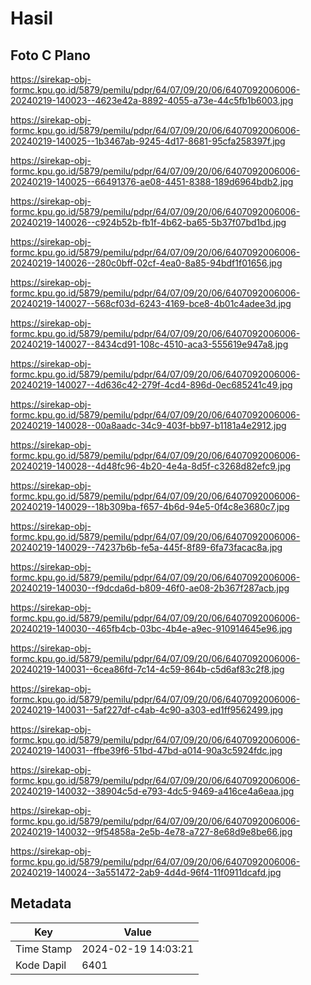 # Hasil

## Foto C Plano

https://sirekap-obj-formc.kpu.go.id/5879/pemilu/pdpr/64/07/09/20/06/6407092006006-20240219-140023--4623e42a-8892-4055-a73e-44c5fb1b6003.jpg

https://sirekap-obj-formc.kpu.go.id/5879/pemilu/pdpr/64/07/09/20/06/6407092006006-20240219-140025--1b3467ab-9245-4d17-8681-95cfa258397f.jpg

https://sirekap-obj-formc.kpu.go.id/5879/pemilu/pdpr/64/07/09/20/06/6407092006006-20240219-140025--66491376-ae08-4451-8388-189d6964bdb2.jpg

https://sirekap-obj-formc.kpu.go.id/5879/pemilu/pdpr/64/07/09/20/06/6407092006006-20240219-140026--c924b52b-fb1f-4b62-ba65-5b37f07bd1bd.jpg

https://sirekap-obj-formc.kpu.go.id/5879/pemilu/pdpr/64/07/09/20/06/6407092006006-20240219-140026--280c0bff-02cf-4ea0-8a85-94bdf1f01656.jpg

https://sirekap-obj-formc.kpu.go.id/5879/pemilu/pdpr/64/07/09/20/06/6407092006006-20240219-140027--568cf03d-6243-4169-bce8-4b01c4adee3d.jpg

https://sirekap-obj-formc.kpu.go.id/5879/pemilu/pdpr/64/07/09/20/06/6407092006006-20240219-140027--8434cd91-108c-4510-aca3-555619e947a8.jpg

https://sirekap-obj-formc.kpu.go.id/5879/pemilu/pdpr/64/07/09/20/06/6407092006006-20240219-140027--4d636c42-279f-4cd4-896d-0ec685241c49.jpg

https://sirekap-obj-formc.kpu.go.id/5879/pemilu/pdpr/64/07/09/20/06/6407092006006-20240219-140028--00a8aadc-34c9-403f-bb97-b1181a4e2912.jpg

https://sirekap-obj-formc.kpu.go.id/5879/pemilu/pdpr/64/07/09/20/06/6407092006006-20240219-140028--4d48fc96-4b20-4e4a-8d5f-c3268d82efc9.jpg

https://sirekap-obj-formc.kpu.go.id/5879/pemilu/pdpr/64/07/09/20/06/6407092006006-20240219-140029--18b309ba-f657-4b6d-94e5-0f4c8e3680c7.jpg

https://sirekap-obj-formc.kpu.go.id/5879/pemilu/pdpr/64/07/09/20/06/6407092006006-20240219-140029--74237b6b-fe5a-445f-8f89-6fa73facac8a.jpg

https://sirekap-obj-formc.kpu.go.id/5879/pemilu/pdpr/64/07/09/20/06/6407092006006-20240219-140030--f9dcda6d-b809-46f0-ae08-2b367f287acb.jpg

https://sirekap-obj-formc.kpu.go.id/5879/pemilu/pdpr/64/07/09/20/06/6407092006006-20240219-140030--465fb4cb-03bc-4b4e-a9ec-910914645e96.jpg

https://sirekap-obj-formc.kpu.go.id/5879/pemilu/pdpr/64/07/09/20/06/6407092006006-20240219-140031--6cea86fd-7c14-4c59-864b-c5d6af83c2f8.jpg

https://sirekap-obj-formc.kpu.go.id/5879/pemilu/pdpr/64/07/09/20/06/6407092006006-20240219-140031--5af227df-c4ab-4c90-a303-ed1ff9562499.jpg

https://sirekap-obj-formc.kpu.go.id/5879/pemilu/pdpr/64/07/09/20/06/6407092006006-20240219-140031--ffbe39f6-51bd-47bd-a014-90a3c5924fdc.jpg

https://sirekap-obj-formc.kpu.go.id/5879/pemilu/pdpr/64/07/09/20/06/6407092006006-20240219-140032--38904c5d-e793-4dc5-9469-a416ce4a6eaa.jpg

https://sirekap-obj-formc.kpu.go.id/5879/pemilu/pdpr/64/07/09/20/06/6407092006006-20240219-140032--9f54858a-2e5b-4e78-a727-8e68d9e8be66.jpg

https://sirekap-obj-formc.kpu.go.id/5879/pemilu/pdpr/64/07/09/20/06/6407092006006-20240219-140024--3a551472-2ab9-4d4d-96f4-11f0911dcafd.jpg


## Metadata

| Key        | Value               |
| ---------- | ------------------- |
| Time Stamp | 2024-02-19 14:03:21 |
| Kode Dapil | 6401                |



